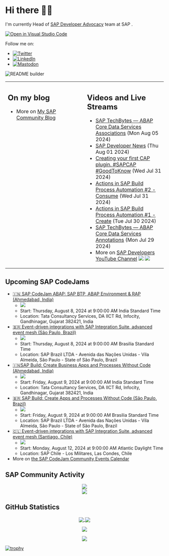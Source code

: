 
# Hi there 👋🏼

I'm currently Head of [SAP Developer Advocacy](https://developers.sap.com/developer-advocates.html) team at SAP .

[![Open in Visual Studio Code](https://img.shields.io/badge/Made%20for-VSCode-1f425f.svg)](https://github.dev/jung-thomas/jung-thomas)

Follow me on:
- <a href="https://twitter.com/thomas_jung"><img alt="Twitter" src="https://img.shields.io/badge/thomas_jung-%231DA1F2.svg?style=for-the-badge&logo=Twitter&logoColor=white"/></a>
- <a href="https://www.linkedin.com/in/thomasjungsap/"><img alt="LinkedIn" src="https://img.shields.io/badge/linkedin-%230077B5.svg?style=for-the-badge&logo=linkedin&logoColor=white"/></a>
- <a rel="me" href="https://mastodon.cloud/@thomas_jung"><img alt="Mastodon" src="https://img.shields.io/mastodon/follow/109262551990174478?domain=https%3A%2F%2Fmastodon.cloud%2F&style=social"/></a>

![README builder](https://github.com/jung-thomas/jung-thomas/workflows/README%20builder/badge.svg)

<table><tr><td valign="top" width="50%">
 
## On my blog
- More on [My SAP Community Blog](https://community.sap.com/t5/user/viewprofilepage/user-id/139)
</td>
  
<td valign="top" width="50%">
  
## Videos and Live Streams
- [SAP TechBytes — ABAP Core Data Services Associations](https://www.youtube.com/watch?v=fhmx51FIysE) (Mon Aug 05 2024)
- [SAP Developer News](https://www.youtube.com/watch?v=m0tChLZuWiM) (Thu Aug 01 2024)
- [Creating your first CAP plugin. #SAPCAP #GoodToKnow](https://www.youtube.com/watch?v=eVMuCxt7xpw) (Wed Jul 31 2024)
- [Actions in SAP Build Process Automation #2 - Consume](https://www.youtube.com/watch?v=94fZDEdjOLQ) (Wed Jul 31 2024)
- [Actions in SAP Build Process Automation #1 - Create](https://www.youtube.com/watch?v=A_o8qwUnXRo) (Tue Jul 30 2024)
- [SAP TechBytes — ABAP Core Data Services Annotations](https://www.youtube.com/watch?v=GXFHjq5L8M8) (Mon Jul 29 2024)
- More on [SAP Developers YouTube Channel](https://www.youtube.com/channel/UCNfmelKDrvRmjYwSi9yvrMg) ![](https://img.shields.io/youtube/channel/views/UCNfmelKDrvRmjYwSi9yvrMg) ![](https://img.shields.io/youtube/channel/subscribers/UCNfmelKDrvRmjYwSi9yvrMg)
</td></tr></table>

## Upcoming SAP CodeJams
- [🇮🇳 SAP CodeJam ABAP: SAP BTP, ABAP Environment & RAP (Ahmedabad, India)](https://community.sap.com/t5/sap-codejam/sap-codejam-abap-sap-btp-abap-environment-amp-rap-ahmedabad-india/ev-p/13755143)
  - <img src="https://community.sap.com/t5/image/serverpage/image-id/134117iB5A011AB7BB6BD1A/image-size/thumb?v=v2&px=150" />
  - Start: Thursday, August 8, 2024 at 9:00:00 AM India Standard Time
  - Location: Tata Consultancy Services, DA IICT Rd, Infocity, Gandhinagar, Gujarat 382421, India
- [🇧🇷 Event-driven integrations with SAP Integration Suite, advanced event mesh (São Paulo, Brazil)](https://community.sap.com/t5/sap-codejam/event-driven-integrations-with-sap-integration-suite-advanced-event-mesh/ev-p/13710583)
  - <img src="https://community.sap.com/t5/image/serverpage/image-id/105415i052CC3F6FF50A0FC/image-size/thumb?v=v2&px=150" />
  - Start: Thursday, August 8, 2024 at 9:00:00 AM Brasilia Standard Time
  - Location: SAP Brazil LTDA - Avenida das Nações Unidas - Vila Almeida, São Paulo - State of São Paulo, Brazil
- [🇮🇳SAP Build: Create Business Apps and Processes Without Code (Ahmedabad, India)](https://community.sap.com/t5/sap-codejam/sap-build-create-business-apps-and-processes-without-code-ahmedabad-india/ev-p/13755253)
  - <img src="https://community.sap.com/t5/image/serverpage/image-id/134167i6DC6CE1E864AEDA8/image-size/thumb?v=v2&px=150" />
  - Start: Friday, August 9, 2024 at 9:00:00 AM India Standard Time
  - Location: Tata Consultancy Services, DA IICT Rd, Infocity, Gandhinagar, Gujarat 382421, India
- [🇧🇷 SAP Build: Create Apps and Processes Without Code (São Paulo, Brazil)](https://community.sap.com/t5/sap-codejam/sap-build-create-apps-and-processes-without-code-s%C3%A3o-paulo-brazil/ev-p/13710605)
  - <img src="https://community.sap.com/t5/image/serverpage/image-id/60779i762EF2904875ADCE/image-size/thumb?v=v2&px=150" />
  - Start: Friday, August 9, 2024 at 9:00:00 AM Brasilia Standard Time
  - Location: SAP Brazil LTDA - Avenida das Nações Unidas - Vila Almeida, São Paulo - State of São Paulo, Brazil
- [🇨🇱 Event-driven integrations with SAP Integration Suite, advanced event mesh (Santiago, Chile)](https://community.sap.com/t5/sap-codejam/event-driven-integrations-with-sap-integration-suite-advanced-event-mesh/ev-p/13710613)
  - <img src="https://community.sap.com/t5/image/serverpage/image-id/105415i052CC3F6FF50A0FC/image-size/thumb?v=v2&px=150" />
  - Start: Monday, August 12, 2024 at 9:00:00 AM Atlantic Daylight Time
  - Location: SAP Chile - Los Militares, Las Condes, Chile
- More on [the SAP CodeJam Community Events Calendar](https://groups.community.sap.com/t5/sap-codejam/eb-p/codejam-events)

## SAP Community Activity
<p align = "center">
<a href="https://community.sap.com/t5/user/viewprofilepage/user-id/139">
  <img align="center" src="https://devrel-tools-prod-scn-badges-srv.cfapps.eu10.hana.ondemand.com/activity/139" />
</a>
</br>
<a href="https://community.sap.com/t5/user/viewprofilepage/user-id/139">
  <img align="center" src="https://devrel-tools-prod-scn-badges-srv.cfapps.eu10.hana.ondemand.com/showcaseBadges/139/1570/674/384/900/390" />
</a>
</p>

## GitHub Statistics
<p align = "center">
<a href="https://github.com/anuraghazra/github-readme-stats">
  <img align="center" src="https://github-readme-stats.vercel.app/api?username=jung-thomas&count_private=true&show_icons=true&theme=dark&line_height=27" />
</a>
<a href="https://github.com/anuraghazra/github-readme-stats">
  <img align="center" src="https://github-readme-stats.vercel.app/api/top-langs/?username=jung-thomas&show_icons=true&theme=dark" />
</a>
</p>

<p align = "center">
 <img  src="https://github-readme-streak-stats.herokuapp.com/?user=jung-thomas&show_icons=true&locale=en&layout=compact&theme=dark&line_height=0" />
</p> 

<p align = "center">
 <img src="https://activity-graph.herokuapp.com/graph?username=jung-thomas&theme=redical">
</p> 

[![trophy](https://github-profile-trophy.vercel.app/?username=jung-thomas&theme=onedark)](https://github.com/ryo-ma/github-profile-trophy)


